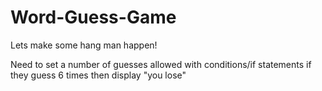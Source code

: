 # Word-Guess-Game
Lets make some hang man happen!

Need to set a number of guesses allowed with conditions/if statements 
if they guess 6 times then display "you lose" 
